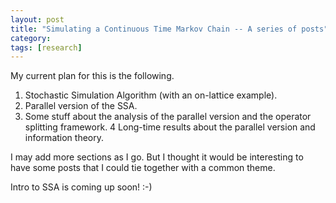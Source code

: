 ```yaml
---
layout: post
title: "Simulating a Continuous Time Markov Chain -- A series of posts"
category: 
tags: [research]
---
```


My current plan for this is the following.

1. Stochastic Simulation Algorithm (with an on-lattice example). 
2. Parallel version of the SSA.
3. Some stuff about the analysis of the parallel version and the operator splitting framework.
4 Long-time results about the parallel version and information theory. 

I may add more sections as I go. But I thought it would be interesting to have some posts that I could tie together with a common theme.

Intro to SSA is coming up soon! :-)  
